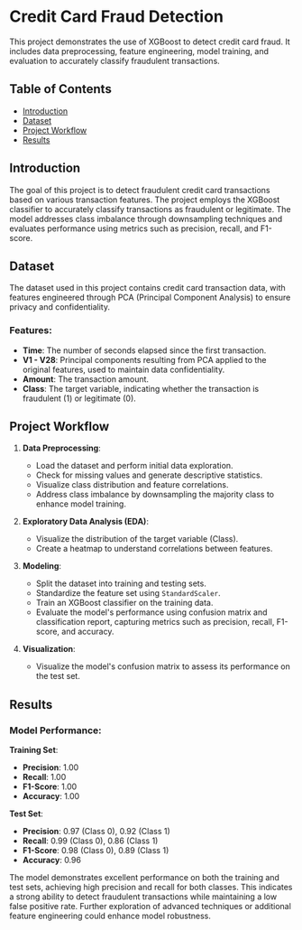 # Credit Card Fraud Detection

This project demonstrates the use of XGBoost to detect credit card fraud. It includes data preprocessing, feature engineering, model training, and evaluation to accurately classify fraudulent transactions.

## Table of Contents

- [Introduction](#introduction)
- [Dataset](#dataset)
- [Project Workflow](#project-workflow)
- [Results](#results)

## Introduction

The goal of this project is to detect fraudulent credit card transactions based on various transaction features. The project employs the XGBoost classifier to accurately classify transactions as fraudulent or legitimate. The model addresses class imbalance through downsampling techniques and evaluates performance using metrics such as precision, recall, and F1-score.

## Dataset

The dataset used in this project contains credit card transaction data, with features engineered through PCA (Principal Component Analysis) to ensure privacy and confidentiality.

### Features:

- **Time**: The number of seconds elapsed since the first transaction.
- **V1 - V28**: Principal components resulting from PCA applied to the original features, used to maintain data confidentiality.
- **Amount**: The transaction amount.
- **Class**: The target variable, indicating whether the transaction is fraudulent (1) or legitimate (0).

## Project Workflow

1. **Data Preprocessing**:
   - Load the dataset and perform initial data exploration.
   - Check for missing values and generate descriptive statistics.
   - Visualize class distribution and feature correlations.
   - Address class imbalance by downsampling the majority class to enhance model training.

2. **Exploratory Data Analysis (EDA)**:
   - Visualize the distribution of the target variable (Class).
   - Create a heatmap to understand correlations between features.

3. **Modeling**:
   - Split the dataset into training and testing sets.
   - Standardize the feature set using `StandardScaler`.
   - Train an XGBoost classifier on the training data.
   - Evaluate the model's performance using confusion matrix and classification report, capturing metrics such as precision, recall, F1-score, and accuracy.

4. **Visualization**:
   - Visualize the model's confusion matrix to assess its performance on the test set.

## Results

### Model Performance:
**Training Set**:
- **Precision**: 1.00
- **Recall**: 1.00
- **F1-Score**: 1.00
- **Accuracy**: 1.00

**Test Set**:
- **Precision**: 0.97 (Class 0), 0.92 (Class 1)
- **Recall**: 0.99 (Class 0), 0.86 (Class 1)
- **F1-Score**: 0.98 (Class 0), 0.89 (Class 1)
- **Accuracy**: 0.96

The model demonstrates excellent performance on both the training and test sets, achieving high precision and recall for both classes. This indicates a strong ability to detect fraudulent transactions while maintaining a low false positive rate. Further exploration of advanced techniques or additional feature engineering could enhance model robustness.

